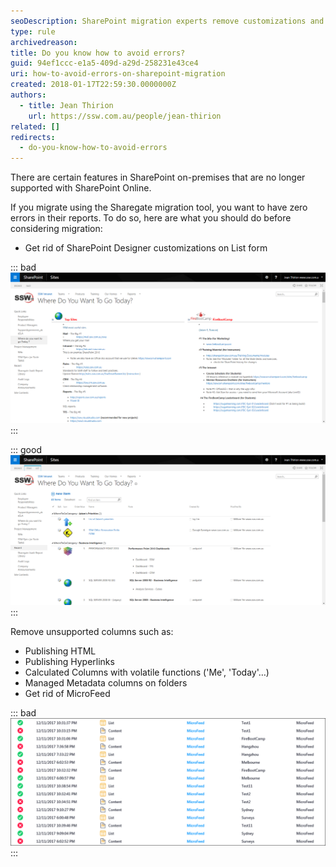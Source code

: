 ```yaml
---
seoDescription: SharePoint migration experts remove customizations and unsupported columns to ensure error-free reports with Sharegate.
type: rule
archivedreason:
title: Do you know how to avoid errors?
guid: 94ef1ccc-e1a5-409d-a29d-258231e43ce4
uri: how-to-avoid-errors-on-sharepoint-migration
created: 2018-01-17T22:59:30.0000000Z
authors:
  - title: Jean Thirion
    url: https://ssw.com.au/people/jean-thirion
related: []
redirects:
  - do-you-know-how-to-avoid-errors
---
```


There are certain features in SharePoint on-premises that are no longer supported with SharePoint Online.

If you migrate using the Sharegate migration tool, you want to have zero errors in their reports. To do so, here are what you should do before considering migration:

<!--endintro-->

- Get rid of SharePoint Designer customizations on List form

::: bad  
![Bad example: Page customized using SharePoint Designer](avoid-errors-sp-migration1.png)  
:::

::: good  
![Good example: Out of the box list view page](avoid-errors-sp-migration2.png)  
:::

Remove unsupported columns such as:

- Publishing HTML
- Publishing Hyperlinks
- Calculated Columns with volatile functions ('Me', 'Today'…)
- Managed Metadata columns on folders
- Get rid of MicroFeed

::: bad  
![Bad example: Sharegate migration report shows error if MicroFeed(s) have not been removed](avoid-errors-sp-migration3.png)  
:::
